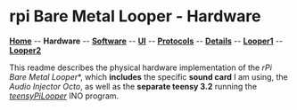 # rpi Bare Metal Looper - Hardware

**[Home](readme.md)** --
**Hardware** --
**[Software](software.md)** --
**[UI](ui.md)** --
**[Protocols](protocols.md)** --
**[Details](details.md)** --
**[Looper1](looper1.md)** --
**[Looper2](looper2.md)**

This readme describes the physical hardware
implementation of the *rPi Bare Metal Looper**, which **includes** the specific **sound card**
I am using, the *Audio Injector Octo*, as well as the **separate teensy 3.2**
running the *[teensyPiLooper](https://github.com/phorton1/Arduino-teensyPiLooper)*
INO program.

